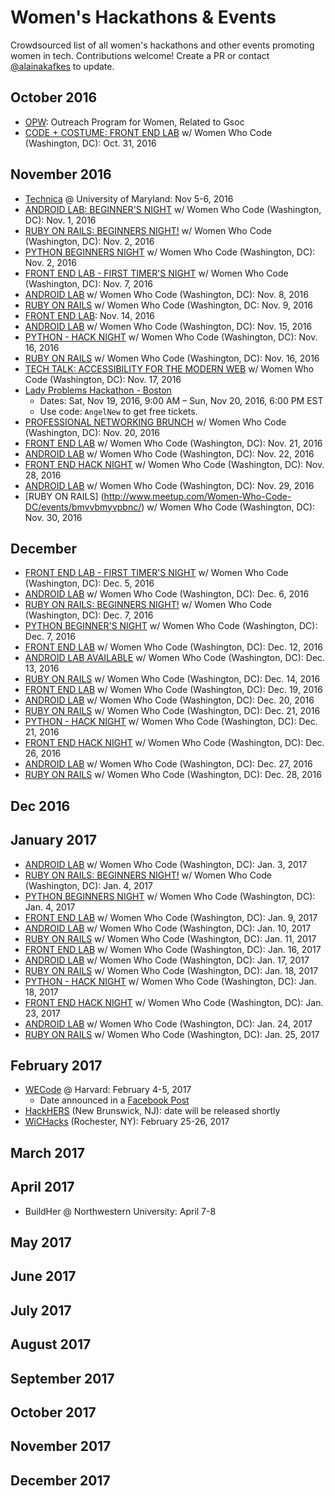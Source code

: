 # Women's Hackathons & Events

Crowdsourced list of all women's hackathons and other events promoting women in tech. Contributions welcome! Create a PR or contact [@alainakafkes](https://github.com/alainakafkes) to update.

## October 2016
* [OPW](https://gnome.org/opw/): Outreach Program for Women, Related to Gsoc
* [CODE + COSTUME: FRONT END LAB](http://www.meetup.com/Women-Who-Code-DC/events/235080762/) w/ Women Who Code (Washington, DC): Oct. 31, 2016

## November 2016
* [Technica](http://gotechnica.org/) @ University of Maryland: Nov 5-6, 2016
* [ANDROID LAB: BEGINNER'S NIGHT](http://www.meetup.com/Women-Who-Code-DC/events/234778839/) w/ Women Who Code (Washington, DC): Nov. 1, 2016
* [RUBY ON RAILS: BEGINNERS NIGHT!](http://www.meetup.com/Women-Who-Code-DC/events/228457076/) w/ Women Who Code (Washington, DC): Nov. 2, 2016
* [PYTHON BEGINNERS NIGHT](http://www.meetup.com/Women-Who-Code-DC/events/227387932/) w/ Women Who Code (Washington, DC): Nov. 2, 2016
* [FRONT END LAB - FIRST TIMER'S NIGHT](http://www.meetup.com/Women-Who-Code-DC/events/232450360/) w/ Women Who Code (Washington, DC): Nov. 7, 2016
* [ANDROID LAB](http://www.meetup.com/Women-Who-Code-DC/events/234927508/) w/ Women Who Code (Washington, DC): Nov. 8, 2016
* [RUBY ON RAILS](http://www.meetup.com/Women-Who-Code-DC/events/234927519/) w/ Women Who Code (Washington, DC: Nov. 9, 2016
* [FRONT END LAB](http://www.meetup.com/Women-Who-Code-DC/events/233867379/): Nov. 14, 2016
* [ANDROID LAB](http://www.meetup.com/Women-Who-Code-DC/events/pjkzrlyvpbtb/) w/ Women Who Code (Washington, DC): Nov. 15, 2016
* [PYTHON - HACK NIGHT](http://www.meetup.com/Women-Who-Code-DC/events/227736620/)	w/ Women Who Code (Washington, DC): Nov. 16, 2016
* [RUBY ON RAILS](http://www.meetup.com/Women-Who-Code-DC/events/bmvvbmyvpbvb/)	w/ Women Who Code (Washington, DC): Nov. 16, 2016
* [TECH TALK: ACCESSIBILITY FOR THE MODERN WEB](http://www.meetup.com/Women-Who-Code-DC/events/233373539/) w/ Women Who Code (Washington, DC): Nov. 17, 2016
* [Lady Problems Hackathon - Boston](https://www.eventbrite.com/e/lady-problems-hackathon-boston-tickets-27716935099)
   * Dates: Sat, Nov 19, 2016, 9:00 AM – Sun, Nov 20, 2016, 6:00 PM EST
   * Use code: `AngelNew` to get free tickets.
* [PROFESSIONAL NETWORKING BRUNCH](http://www.meetup.com/Women-Who-Code-DC/events/235095324/)	w/ Women Who Code (Washington, DC): Nov. 20, 2016
* [FRONT END LAB](http://www.meetup.com/Women-Who-Code-DC/events/233677405/)	w/ Women Who Code (Washington, DC): Nov. 21, 2016
* [ANDROID LAB](http://www.meetup.com/Women-Who-Code-DC/events/pjkzrlyvpbdc/)	w/ Women Who Code (Washington, DC): Nov. 22, 2016
* [FRONT END HACK NIGHT](http://www.meetup.com/Women-Who-Code-DC/events/233475060/)	w/ Women Who Code (Washington, DC): Nov. 28, 2016
* [ANDROID LAB](http://www.meetup.com/Women-Who-Code-DC/events/pjkzrlyvpbmc/)	w/ Women Who Code (Washington, DC): Nov. 29, 2016
* [RUBY ON RAILS] (http://www.meetup.com/Women-Who-Code-DC/events/bmvvbmyvpbnc/)	w/ Women Who Code (Washington, DC): Nov. 30, 2016

## December
* [FRONT END LAB - FIRST TIMER'S NIGHT](http://www.meetup.com/Women-Who-Code-DC/events/232450487/)	w/ Women Who Code (Washington, DC): Dec. 5, 2016
*	[ANDROID LAB](http://www.meetup.com/Women-Who-Code-DC/events/pjkzrlyvqbjb/)	w/ Women Who Code (Washington, DC): Dec. 6, 2016
* [RUBY ON RAILS: BEGINNERS NIGHT!](http://www.meetup.com/Women-Who-Code-DC/events/228457078/) w/ Women Who Code (Washington, DC): Dec. 7, 2016
* [PYTHON BEGINNER'S NIGHT](http://www.meetup.com/Women-Who-Code-DC/events/227387935/)	w/ Women Who Code (Washington, DC): Dec. 7, 2016
*	[FRONT END LAB](http://www.meetup.com/Women-Who-Code-DC/events/234296451/)	w/ Women Who Code (Washington, DC): Dec. 12, 2016
*	[ANDROID LAB	AVAILABLE](http://www.meetup.com/Women-Who-Code-DC/events/pjkzrlyvqbrb/) w/ Women Who Code (Washington, DC): Dec. 13, 2016
*	[RUBY ON RAILS](http://www.meetup.com/Women-Who-Code-DC/events/235154410/)	w/ Women Who Code (Washington, DC): Dec. 14, 2016
* [FRONT END LAB](http://www.meetup.com/Women-Who-Code-DC/events/rzpmrlyvqbzb/)	w/ Women Who Code (Washington, DC): Dec. 19, 2016
* [ANDROID LAB](http://www.meetup.com/Women-Who-Code-DC/events/pjkzrlyvqbbc/)	w/ Women Who Code (Washington, DC): Dec. 20, 2016
*	[RUBY ON RAILS](http://www.meetup.com/Women-Who-Code-DC/events/bmvvbmyvqbcc/) w/ Women Who Code (Washington, DC): Dec. 21, 2016
*	[PYTHON - HACK NIGHT](http://www.meetup.com/Women-Who-Code-DC/events/227736619/)	w/ Women Who Code (Washington, DC): Dec. 21, 2016
*	[FRONT END HACK NIGHT](http://www.meetup.com/Women-Who-Code-DC/events/233475064/)	w/ Women Who Code (Washington, DC): Dec. 26, 2016
*	[ANDROID LAB](http://www.meetup.com/Women-Who-Code-DC/events/pjkzrlyvqbkc/)	w/ Women Who Code (Washington, DC): Dec. 27, 2016
* [RUBY ON RAILS](http://www.meetup.com/Women-Who-Code-DC/events/bmvvbmyvqblc/)	w/ Women Who Code (Washington, DC): Dec. 28, 2016

## Dec 2016

## January 2017
* [ANDROID LAB](http://www.meetup.com/Women-Who-Code-DC/events/233363907/)	w/ Women Who Code (Washington, DC): Jan. 3, 2017
* [RUBY ON RAILS: BEGINNERS NIGHT!](http://www.meetup.com/Women-Who-Code-DC/events/228457143/)	w/ Women Who Code (Washington, DC): Jan. 4, 2017
* [PYTHON BEGINNERS NIGHT](http://www.meetup.com/Women-Who-Code-DC/events/228457142/)	w/ Women Who Code (Washington, DC): Jan. 4, 2017
*	[FRONT END LAB](http://www.meetup.com/Women-Who-Code-DC/events/ldwhzlywcbmb/) w/ Women Who Code (Washington, DC): Jan. 9, 2017
*	[ANDROID LAB](http://www.meetup.com/Women-Who-Code-DC/events/pjkzrlywcbnb/)	w/ Women Who Code (Washington, DC): Jan. 10, 2017
* [RUBY ON RAILS](http://www.meetup.com/Women-Who-Code-DC/events/bmvvbmywcbpb/)	w/ Women Who Code (Washington, DC): Jan. 11, 2017
*	[FRONT END LAB](http://www.meetup.com/Women-Who-Code-DC/events/rzpmrlywcbvb/)	w/ Women Who Code (Washington, DC): Jan. 16, 2017
* [ANDROID LAB](http://www.meetup.com/Women-Who-Code-DC/events/pjkzrlywcbwb/)	w/ Women Who Code (Washington, DC): Jan. 17, 2017
*	[RUBY ON RAILS](http://www.meetup.com/Women-Who-Code-DC/events/bmvvbmywcbxb/)	w/ Women Who Code (Washington, DC): Jan. 18, 2017
*	[PYTHON - HACK NIGHT](http://www.meetup.com/Women-Who-Code-DC/events/228457140/)	w/ Women Who Code (Washington, DC): Jan. 18, 2017
* [FRONT END HACK NIGHT](http://www.meetup.com/Women-Who-Code-DC/events/233475067/)	w/ Women Who Code (Washington, DC): Jan. 23, 2017
*	[ANDROID LAB](http://www.meetup.com/Women-Who-Code-DC/events/pjkzrlywcbgc/)	w/ Women Who Code (Washington, DC): Jan. 24, 2017
*	[RUBY ON RAILS](http://www.meetup.com/Women-Who-Code-DC/events/snvvbmywcbhc/) w/ Women Who Code (Washington, DC): Jan. 25, 2017

## February 2017
* [WECode](http://www.wecodeharvard.com/) @ Harvard: February 4-5, 2017
  * Date announced in a [Facebook Post](https://www.facebook.com/harvardwecode/posts/642752059233551)
* [HackHERS](http://hackhers.us) (New Brunswick, NJ): date will be released shortly
* [WiCHacks](http://wic-hacks.rit.edu/) (Rochester, NY): February 25-26, 2017

## March 2017

## April 2017
* BuildHer @ Northwestern University: April 7-8

## May 2017

## June 2017

## July 2017

## August 2017

## September 2017

## October 2017

## November 2017

## December 2017
